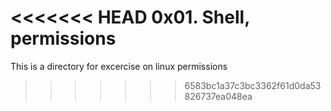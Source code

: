 <<<<<<< HEAD
0x01. Shell, permissions
=======
This is a directory for excercise on linux permissions
>>>>>>> 6583bc1a37c3bc3362f61d0da53826737ea048ea

